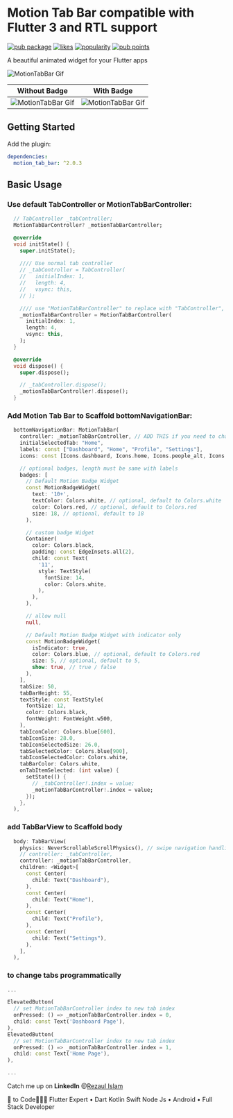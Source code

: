 # Motion Tab Bar compatible with Flutter 3 and RTL support

[![pub package](https://img.shields.io/pub/v/motion_tab_bar)](https://pub.dev/packages/motion_tab_bar)
[![likes](https://img.shields.io/pub/likes/motion_tab_bar)](https://pub.dev/packages/motion_tab_bar/score)
[![popularity](https://img.shields.io/pub/popularity/motion_tab_bar)](https://pub.dev/packages/motion_tab_bar/score)
[![pub points](https://img.shields.io/pub/points/motion_tab_bar)](https://pub.dev/packages/motion_tab_bar/score)

A beautiful animated widget for your Flutter apps

![MotionTabBar Gif](https://github.com/therezacuet/Motion-Tab-Bar/blob/master/motiontabbar.gif?raw=true)

| Without Badge  | With Badge |
| ------------- | ------------- |
| ![MotionTabBar Gif](https://github.com/therezacuet/Motion-Tab-Bar/blob/master/motiontabbar_v2.gif?raw=true)  | ![MotionTabBar Gif](https://github.com/therezacuet/Motion-Tab-Bar/blob/master/motiontabbar_v2.1.gif?raw=true)  |

## Getting Started

Add the plugin:

```yaml
dependencies:
  motion_tab_bar: ^2.0.3
```

## Basic Usage

### Use default TabController or MotionTabBarController:

```dart
  // TabController _tabController;
  MotionTabBarController? _motionTabBarController;

  @override
  void initState() {
    super.initState();
    
    //// Use normal tab controller
    // _tabController = TabController(
    //   initialIndex: 1,
    //   length: 4,
    //   vsync: this,
    // );

    //// use "MotionTabBarController" to replace with "TabController", if you need to programmatically change the tab
    _motionTabBarController = MotionTabBarController(
      initialIndex: 1,
      length: 4,
      vsync: this,
    );
  }

  @override
  void dispose() {
    super.dispose();

    // _tabController.dispose();
    _motionTabBarController!.dispose();
  }
```

### Add Motion Tab Bar to Scaffold bottomNavigationBar:

```dart
  bottomNavigationBar: MotionTabBar(
    controller: _motionTabBarController, // ADD THIS if you need to change your tab programmatically
    initialSelectedTab: "Home",
    labels: const ["Dashboard", "Home", "Profile", "Settings"],
    icons: const [Icons.dashboard, Icons.home, Icons.people_alt, Icons.settings],

    // optional badges, length must be same with labels
    badges: [
      // Default Motion Badge Widget
      const MotionBadgeWidget(
        text: '10+',
        textColor: Colors.white, // optional, default to Colors.white
        color: Colors.red, // optional, default to Colors.red
        size: 18, // optional, default to 18
      ),

      // custom badge Widget
      Container(
        color: Colors.black,
        padding: const EdgeInsets.all(2),
        child: const Text(
          '11',
          style: TextStyle(
            fontSize: 14,
            color: Colors.white,
          ),
        ),
      ),

      // allow null
      null,

      // Default Motion Badge Widget with indicator only
      const MotionBadgeWidget(
        isIndicator: true,
        color: Colors.blue, // optional, default to Colors.red
        size: 5, // optional, default to 5,
        show: true, // true / false
      ),
    ],
    tabSize: 50,
    tabBarHeight: 55,
    textStyle: const TextStyle(
      fontSize: 12,
      color: Colors.black,
      fontWeight: FontWeight.w500,
    ),
    tabIconColor: Colors.blue[600],
    tabIconSize: 28.0,
    tabIconSelectedSize: 26.0,
    tabSelectedColor: Colors.blue[900],
    tabIconSelectedColor: Colors.white,
    tabBarColor: Colors.white,
    onTabItemSelected: (int value) {
      setState(() {
        // _tabController!.index = value;
        _motionTabBarController!.index = value;
      });
    },
  ),
```

### add TabBarView to Scaffold body

```dart
  body: TabBarView(
    physics: NeverScrollableScrollPhysics(), // swipe navigation handling is not supported
    // controller: _tabController,
    controller: _motionTabBarController,
    children: <Widget>[
      const Center(
        child: Text("Dashboard"),
      ),
      const Center(
        child: Text("Home"),
      ),
      const Center(
        child: Text("Profile"),
      ),
      const Center(
        child: Text("Settings"),
      ),
    ],
  ),
```


### to change tabs programmatically
```dart
...

ElevatedButton(
  // set MotionTabBarController index to new tab index
  onPressed: () => _motionTabBarController.index = 0,
  child: const Text('Dashboard Page'),
),
ElevatedButton(
  // set MotionTabBarController index to new tab index
  onPressed: () => _motionTabBarController.index = 1,
  child: const Text('Home Page'),
),

...
```


Catch me up on **LinkedIn** @[Rezaul Islam](www.linkedin.com/in/therezacuet "Rezaul Islam")

💙 to Code👨🏽‍💻 Flutter Expert • Dart Kotlin Swift Node Js • Android • Full Stack Developer
